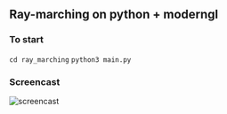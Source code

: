 ## Ray-marching on python + moderngl
### To start
`cd ray_marching`
`python3 main.py`
### Screencast
![screencast](https://github.com/Acool4ik/Graphic-python/blob/master/img/ray_march.gif)
